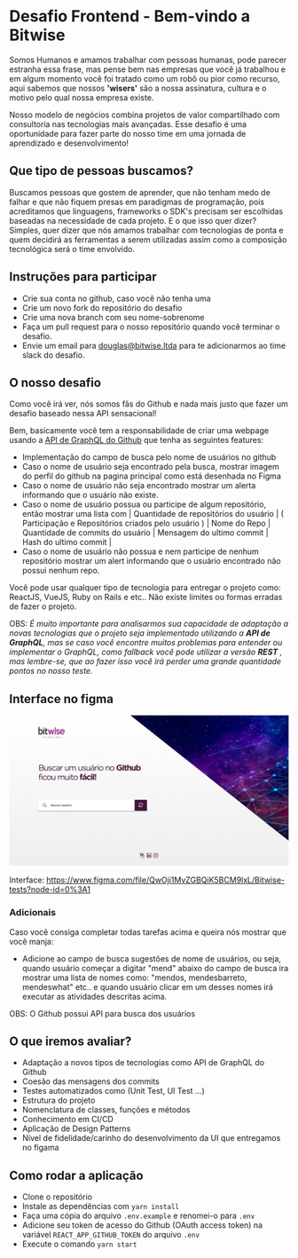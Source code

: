 # Desafio Frontend - Bem-vindo a Bitwise

Somos Humanos e amamos trabalhar com pessoas humanas, pode parecer estranha essa frase, mas pense bem nas empresas que você já trabalhou e em algum momento você foi tratado como um robô ou pior como recurso, aqui sabemos que nossos **'wisers'** são a nossa assinatura, cultura e o motivo pelo qual nossa empresa existe.

Nosso modelo de negócios combina projetos de valor compartilhado com consultoria nas tecnologias mais avançadas. Esse desafio é uma oportunidade para fazer parte do nosso time em uma jornada de aprendizado e desenvolvimento!

## Que tipo de pessoas buscamos?

Buscamos pessoas que gostem de aprender, que não tenham medo de falhar e que não fiquem presas em paradigmas de programação, pois acreditamos que linguagens, frameworks o SDK's precisam ser escolhidas baseadas na necessidade de cada projeto. E o que isso quer dizer? Simples, quer dizer que nós amamos trabalhar com tecnologias de ponta e quem decidirá as ferramentas a serem utilizadas assim como a composição tecnológica será o time envolvido.

## Instruções para participar

- Crie sua conta no github, caso você não tenha uma
- Crie um novo fork do repositório do desafio
- Crie uma nova branch com seu nome-sobrenome
- Faça um pull request para o nosso repositório quando você terminar o desafio.
- Envie um email para douglas@bitwise.ltda para te adicionarmos ao time slack do desafio.

## O nosso desafio

Como você irá ver, nós somos fãs do Github e nada mais justo que fazer um desafio baseado nessa API sensacional! 

Bem, basicamente você tem a responsabilidade de criar uma webpage usando a [API de GraphQL do Github](https://docs.github.com/en/graphql) que tenha as seguintes features:

- Implementação do campo de busca pelo nome de usuários no github
- Caso o nome de usuário seja encontrado pela busca, mostrar imagem do perfil do github na pagina principal como está desenhada no Figma
- Caso o nome de usuário não seja encontrado mostrar um alerta informando que o usuário não existe.
- Caso o nome de usuário possua ou participe de algum repositório, então mostrar uma lista com 
  | Quantidade de repositórios do usuário | ( Participação e Repositórios criados pelo usuário )
  | Nome do Repo | Quantidade de commits do usuário | Mensagem do ultimo commit | Hash do ultimo commit | 
- Caso o nome de usuário não possua e nem participe de nenhum repositório mostrar um alert informando que o usuário encontrado não possui nenhum repo.

Você pode usar qualquer tipo de tecnologia para entregar o projeto como: ReactJS, VueJS, Ruby on Rails e etc.. Não existe limites ou formas erradas de fazer o projeto. 

OBS: *É muito importante para analisarmos sua capacidade de adaptação a novas tecnologias que o projeto seja implementado utilizando a **API de GraphQL**, mas se caso você encontre muitos problemas para entender ou implementar o GraphQL, como fallback você pode utilizar a versão **REST** , mas lembre-se, que ao fazer isso você irá perder uma grande quantidade pontos no nosso teste.*


## Interface no figma

![](images/interface-example.png) 

Interface: https://www.figma.com/file/QwOji1MvZGBQiK5BCM9lxL/Bitwise-tests?node-id=0%3A1


### Adicionais

Caso você consiga completar todas tarefas acima e queira nós mostrar que você manja:
- Adicione ao campo de busca sugestões de nome de usuários, ou seja, quando usuário começar a digitar "mend" abaixo do campo de busca ira mostrar uma lista de nomes como: "mendos, mendesbarreto, mendeswhat" etc.. e quando usuário clicar em um desses nomes irá executar as atividades descritas acima.

OBS: O Github possui API para busca dos usuários


## O que iremos avaliar?

- Adaptação a novos tipos de tecnologias como API de GraphQL do Github
- Coesão das mensagens dos commits
- Testes automatizados como (Unit Test, UI Test ...)
- Estrutura do projeto
- Nomenclatura de classes, funções e métodos
- Conhecimento em CI/CD
- Aplicação de Design Patterns
- Nível de fidelidade/carinho do desenvolvimento da UI que entregamos no figama

## Como rodar a aplicação 

 - Clone o repositório 
 - Instale as dependências com `yarn install`
 - Faça uma cópia do arquivo `.env.example` e renomei-o para `.env`
 - Adicione seu token de acesso do Github (OAuth access token) na variável `REACT_APP_GITHUB_TOKEN` do arquivo `.env`
 - Execute o comando `yarn start`
